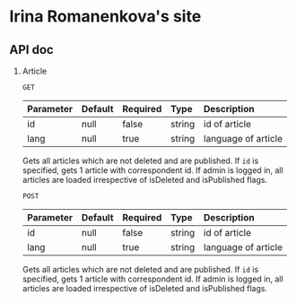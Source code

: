 # Irina Romanenkova's site

## API doc
1. Article

    `GET`

    | Parameter | Default | Required  | Type   | Description         |
    |:--------- |:------- |:--------- |:------ |:------------------- |
    | id        | null    | false     | string | id of article       |
    | lang      | null    | true      | string | language of article |

    Gets all articles which are not deleted and are published.
    If `id` is specified, gets 1 article with correspondent id.
    If admin is logged in, all articles are loaded irrespective
    of isDeleted and isPublished flags.

    `POST`

    | Parameter | Default | Required  | Type   | Description         |
    |:--------- |:------- |:--------- |:------ |:------------------- |
    | id        | null    | false     | string | id of article       |
    | lang      | null    | true      | string | language of article |

    Gets all articles which are not deleted and are published.
    If `id` is specified, gets 1 article with correspondent id.
    If admin is logged in, all articles are loaded irrespective
    of isDeleted and isPublished flags.